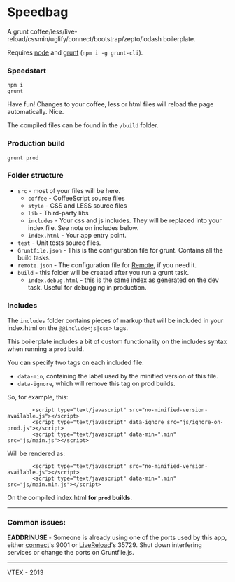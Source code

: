 # Speedbag

A grunt coffee/less/live-reload/cssmin/uglify/connect/bootstrap/zepto/lodash boilerplate.

Requires [node](http://nodejs.org/) and [grunt](http://gruntjs.com/) (`npm i -g grunt-cli`).

### Speedstart

    npm i
    grunt

Have fun! Changes to your coffee, less or html files will reload the page automatically. Nice.

The compiled files can be found in the `/build` folder.

### Production build

    grunt prod

### Folder structure

- `src` - most of your files will be here.
	- `coffee` - CoffeeScript source files
	- `style` - CSS and LESS source files
	- `lib` - Third-party libs
	- `includes` - Your css and js includes. They will be replaced into your index file. See note on includes below.
	- `index.html` - Your app entry point.
- `test` - Unit tests source files.
- `Gruntfile.json` - This is the configuration file for grunt. Contains all the build tasks.
- `remote.json` - The configuration file for [Remote](https://github.com/gadr90/remote), if you need it.
- `build` - this folder will be created after you run a grunt task.
	-	`index.debug.html` - this is the same index as generated on the dev task. Useful for debugging in production.

### Includes

The `includes` folder contains pieces of markup that will be included in your index.html on the `@@include<js|css>` tags.

This boilerplate includes a bit of custom functionality on the includes syntax when running a `prod` build.

You can specify two tags on each included file:

 - `data-min`, containing the label used by the minified version of this file.
 - `data-ignore`, which will remove this tag on prod builds.

So, for example, this:

			<script type="text/javascript" src="no-minified-version-available.js"></script>
			<script type="text/javascript" data-ignore src="js/ignore-on-prod.js"></script>
			<script type="text/javascript" data-min=".min" src="js/main.js"></script>

Will be rendered as:

			<script type="text/javascript" src="no-minified-version-available.js"></script>
			<script type="text/javascript" data-min=".min" src="js/main.min.js"></script>

On the compiled index.html **for `prod` builds**.

------

### Common issues:

**EADDRINUSE** - Someone is already using one of the ports used by this app, either [connect](https://github.com/gruntjs/grunt-contrib-connect)'s 9001 or [LiveReload](https://github.com/gruntjs/grunt-contrib-livereload)'s 35729.
Shut down interfering services or change the ports on Gruntfile.js.

------

VTEX - 2013
